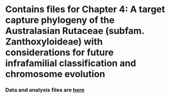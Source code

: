 # Contains files for Chapter 4: A target capture phylogeny of the Australasian Rutaceae (subfam. Zanthoxyloideae) with considerations for future infrafamilial classification and chromosome evolution

### Data and analysis files are [here](https://figshare.com/s/837d4ee9c69f46cc889b)





